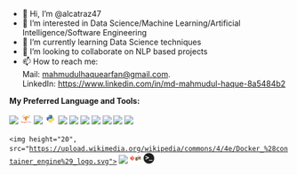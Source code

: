 - 👋 Hi, I’m @alcatraz47
- 👀 I’m interested in Data Science/Machine Learning/Artificial Intelligence/Software Engineering
- 🌱 I’m currently learning Data Science techniques
- 💞️ I’m looking to collaborate on NLP based projects
- 📫 How to reach me:  
Mail: mahmudulhaquearfan@gmail.com. <br /> 
LinkedIn: https://www.linkedin.com/in/md-mahmudul-haque-8a5484b2

**My Preferred Language and Tools:**  

<code><img height="20" src="https://upload.wikimedia.org/wikipedia/commons/9/96/Pytorch_logo.png"></code>
<code><img height="20" src="https://raw.githubusercontent.com/github/explore/80688e429a7d4ef2fca1e82350fe8e3517d3494d/topics/tensorflow/tensorflow.png"></code>
<code><img height="20" src="https://upload.wikimedia.org/wikipedia/commons/a/ae/Keras_logo.svg"></code>
<code><img height="20" src="https://raw.githubusercontent.com/github/explore/80688e429a7d4ef2fca1e82350fe8e3517d3494d/topics/python/python.png"></code>
<code><img height="20" src="https://qph.fs.quoracdn.net/main-qimg-748316a749bdb46f5cdbe02e976e5500.webp"></code>
<code><img height="20" src="https://upload.wikimedia.org/wikiversity/en/8/8c/FastAPI_logo.png"></code>
<code><img height="20" src="https://cdn.pixabay.com/photo/2017/01/31/15/33/linux-2025130_1280.png"></code>
<code><img height="20" src="https://wiki.postgresql.org/images/a/a4/PostgreSQL_logo.3colors.svg"></code>
<code><img height="20" src="https://www.kindpng.com/picc/m/713-7136289_rougier-numpy-logo-name-below-02-python-numpy.png"></code>
<code><img height="20" src="https://numfocus.org/wp-content/uploads/2016/07/pandas-logo-300.png"></code>
<code><img height="20" src="https://upload.wikimedia.org/wikipedia/commons/thumb/0/05/Scikit_learn_logo_small.svg/1200px-Scikit_learn_logo_small.svg.png"></code>

<code><img height="20", src="https://upload.wikimedia.org/wikipedia/commons/4/4e/Docker_%28container_engine%29_logo.svg"></code>
<code><img height="20" src="https://upload.wikimedia.org/wikipedia/commons/9/93/Amazon_Web_Services_Logo.svg"></code>
<code><img height="20" src="https://raw.githubusercontent.com/github/explore/80688e429a7d4ef2fca1e82350fe8e3517d3494d/topics/git/git.png"></code>
<code><img height="20" src="https://raw.githubusercontent.com/github/explore/80688e429a7d4ef2fca1e82350fe8e3517d3494d/topics/terminal/terminal.png"></code>

<!---
alcatraz47/alcatraz47 is a ✨ special ✨ repository because its `README.md` (this file) appears on your GitHub profile.
You can click the Preview link to take a look at your changes.
--->
